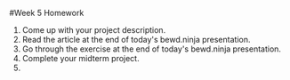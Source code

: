 #Week 5 Homework
1. Come up with your project description.
2. Read the article at the end of today's bewd.ninja presentation.
3. Go through the exercise at the end of today's bewd.ninja presentation.
4. Complete your midterm project.
5. 